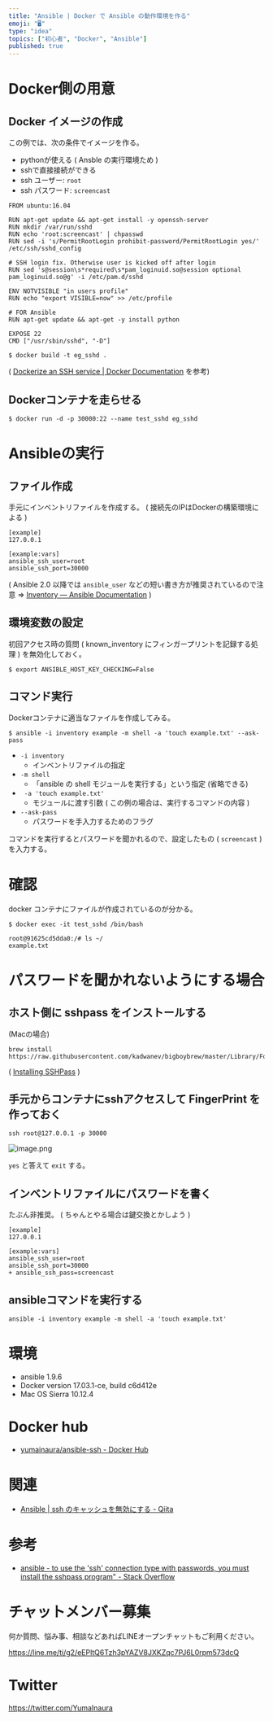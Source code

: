 ```yaml
---
title: "Ansible | Docker で Ansible の動作環境を作る"
emoji: "🖥"
type: "idea"
topics: ["初心者", "Docker", "Ansible"]
published: true
---
```


# Docker側の用意

## Docker イメージの作成

この例では、次の条件でイメージを作る。

- pythonが使える ( Ansble の実行環境ため )
- sshで直接接続ができる
- ssh ユーザー: `root`
- ssh パスワード: `screencast`



```bash:Dockerfile
FROM ubuntu:16.04

RUN apt-get update && apt-get install -y openssh-server
RUN mkdir /var/run/sshd
RUN echo 'root:screencast' | chpasswd
RUN sed -i 's/PermitRootLogin prohibit-password/PermitRootLogin yes/' /etc/ssh/sshd_config

# SSH login fix. Otherwise user is kicked off after login
RUN sed 's@session\s*required\s*pam_loginuid.so@session optional pam_loginuid.so@g' -i /etc/pam.d/sshd

ENV NOTVISIBLE "in users profile"
RUN echo "export VISIBLE=now" >> /etc/profile

# FOR Ansible
RUN apt-get update && apt-get -y install python

EXPOSE 22
CMD ["/usr/sbin/sshd", "-D"]
```

```
$ docker build -t eg_sshd .
```

( [Dockerize an SSH service | Docker Documentation](https://docs.docker.com/engine/examples/running_ssh_service/) を参考)

## Dockerコンテナを走らせる

```
$ docker run -d -p 30000:22 --name test_sshd eg_sshd
```

# Ansibleの実行

## ファイル作成

手元にインベントリファイルを作成する。
( 接続先のIPはDockerの構築環境による )

```:inventory
[example]
127.0.0.1

[example:vars]
ansible_ssh_user=root
ansible_ssh_port=30000
```

( Ansible 2.0 以降では `ansible_user` などの短い書き方が推奨されているので注意 => [Inventory — Ansible Documentation](http://docs.ansible.com/ansible/intro_inventory.html) )

## 環境変数の設定

初回アクセス時の質問 ( known_inventory にフィンガープリントを記録する処理 ) を無効化しておく。

```
$ export ANSIBLE_HOST_KEY_CHECKING=False
```

## コマンド実行

Dockerコンテナに適当なファイルを作成してみる。

```
$ ansible -i inventory example -m shell -a 'touch example.txt' --ask-pass
```

- `-i inventory`
  - インベントリファイルの指定
- `-m shell`
  - 「ansible の shell モジュールを実行する」という指定 (省略できる)
- ` -a 'touch example.txt'`
  - モジュールに渡す引数 ( この例の場合は、実行するコマンドの内容 )
- `--ask-pass`
  - パスワードを手入力するためのフラグ

コマンドを実行するとパスワードを聞かれるので、設定したもの ( `screencast` ) を入力する。

# 確認

docker コンテナにファイルが作成されているのが分かる。

```
$ docker exec -it test_sshd /bin/bash
```

```
root@91625cd5dda0:/# ls ~/
example.txt
```

# パスワードを聞かれないようにする場合

## ホスト側に sshpass をインストールする

(Macの場合)

```
brew install https://raw.githubusercontent.com/kadwanev/bigboybrew/master/Library/Formula/sshpass.rb
```

( [Installing SSHPass](https://gist.github.com/arunoda/7790979) )

## 手元からコンテナにsshアクセスして FingerPrint を作っておく

```
ssh root@127.0.0.1 -p 30000
```

![image.png](https://qiita-image-store.s3.amazonaws.com/0/89618/2ee0ea45-96e2-3d7b-4a78-d2fb683ad49e.png)

`yes` と答えて `exit` する。

## インベントリファイルにパスワードを書く

たぶん非推奨。
( ちゃんとやる場合は鍵交換とかしよう )

```diff:inventory
[example]
127.0.0.1

[example:vars]
ansible_ssh_user=root
ansible_ssh_port=30000
+ ansible_ssh_pass=screencast
```

## ansibleコマンドを実行する

```
ansible -i inventory example -m shell -a 'touch example.txt'
```


# 環境

- ansible 1.9.6
- Docker version 17.03.1-ce, build c6d412e
- Mac OS Sierra 10.12.4

# Docker hub

- [yumainaura/ansible-ssh - Docker Hub](https://hub.docker.com/r/yumainaura/ansible-ssh/)

# 関連

- [Ansible | ssh のキャッシュを無効にする - Qiita](http://qiita.com/YumaInaura/items/4342199cab26d6453985)

# 参考

- [ansible - to use the 'ssh' connection type with passwords, you must install the sshpass program" - Stack Overflow](https://stackoverflow.com/questions/42835626/to-use-the-ssh-connection-type-with-passwords-you-must-install-the-sshpass-pr)








<!-- Update From Qiita API -->

# チャットメンバー募集


何か質問、悩み事、相談などあればLINEオープンチャットもご利用ください。

https://line.me/ti/g2/eEPltQ6Tzh3pYAZV8JXKZqc7PJ6L0rpm573dcQ





# Twitter


https://twitter.com/YumaInaura


<!-- Update From Qiita API -->


